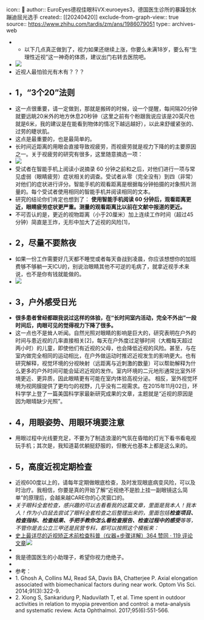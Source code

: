icon:: 💾
author:: EuroEyes德视佳眼科VX:euroeyes3，德国医生诊所的暴躁划水蹦迪屈光选手
created:: [[20240420]]
exclude-from-graph-view:: true
source:: https://www.zhihu.com/tardis/zm/ans/1986079051
type:: archives-web

- - 以下几点真正做到了，视力如果还继续上涨，你要么未满18岁，要么有“生理性近视”这一神奇的体质，建议出门右转去医院吧。
- ![](assets/2024/v2-1a3d52c527a93058fc5f8e2f9b6068bb_r.jpg)
- 近视人最怕验光有木有？？？
- ## **1，“3个20”法则**
- 这一点很重要，请一定做到，那就是搬砖的时候，设一个提醒，每间隔20分钟就要远眺20米外的地方休息20秒钟（这里之前有个粉跟我说应该是20英尺也就是6米，我的建议是在能看到物体的情况下越远越好），以此来舒缓紧张的、过劳的睫状肌。
- 这点是最重要的，也是最简单的。
- 长时间近距离的用眼会直接导致视疲劳，而视疲劳就是视力下降的的主要原因之一。关于视疲劳的研究有很多，这里随意摘选一项：
- ![](assets/2024/v2-65d2c874e9fd24fae9424c92bd25e87c_r.jpg)
- 受试者在智能手机上阅读小说摘录 60 分钟之前和之后，对他们进行一项与常见虚弱（眼睛疲劳）症状相关的调查。受试者从零（完全没有）到四（非常）对他们的症状进行评分。智能手机的观看距离是根据每分钟拍摄的对象照片测量的。每个受试者使用相同的智能手机并阅读相同的文本。
- 研究的结论你们肯定也想到了： **使用智能手机阅读 60 分钟后，观看距离更近，眼睛疲劳症状更严重。测量的观看距离比以前在文献中报道的更近。**
- 不可否认的是，更近的视物距离（小于20厘米）加上连续工作时间（超过45分钟）简直是王炸，无形中加大了近视的风险\[1\]，
- ## **2，尽量不要熬夜**
- 如果一份工作需要好几天都不睡觉或者每天奋战到凌晨，你应该想想你的加班费够不够躺一天ICU的，别说治眼睛其他不可逆的毛病了，就拿近视手术来说，也不是你有钱就能做的。
- ![](assets/2024/v2-82a137c819369ecfbf56bd4b487b4ecd_r.jpg)
- ## **3，户外感受日光**
- **很多患者曾经都跟我说过这样的体验，在“长时间室内活动，完全不外出”一段时间后，肉眼可见的觉得视力下降了很多。**
- 这一点也不是耸人听闻。自然光照对眼睛的影响是巨大的，研究表明在户外的时间与患近视的几率直接相关\[2\]，每天在户外度过足够时间（大概每天超过两小时）的儿童，即使他们有近视的父母，也会降低近视的风险。甚至，与在室内做完全相同的运动相比，在户外做运动时推迟近视发生的影响更大。也有研究解释，视觉环境的分视映射（远距离与近刺激的数量）可以帮助解释为什么更多的户外时间可能会延迟近视的发作。室内环境的二元地形通常比室外环境更近、更异质，因此眼睛更有可能在室内体验高视分泌。 相反，室外视觉环境为视网膜提供了更均匀的视野，几乎没有二视需求。在2015年11月02日，环科学学上登了一篇美国科学家最新研究成果的文章，主题就是“近视的原因是因为眼晴缺少光照”。
- ## **4，用眼姿势、用眼环境要注意**
- 用眼过程中光线要充足，不要为了制造浪漫的气氛在昏暗的灯光下看书看电视玩手机；其次是，我知道葛优躺挺舒服的，但散光也基本上都是这么来的。
- ## **5，高度近视定期检查**
- 近视600度以上的，请每年定期做眼底检查，及时发现眼底病变风险，可以及时治疗。我相信，你要是真的开始了解“近视绝不是脸上挂一副眼镜这么简单”的原理后，会越来越CARE你的心灵窗口的。
- _关于眼科全套检查，感兴趣的可以去看看我的这篇文章，里面是我本人！我本人！作为小白鼠去尝试了眼科全套检查之后整理出来的，里面包括_**_检查项目、检查指标、检查结果、手把手教你怎么看检查报告、检查过程中的感受_**_等等，不管你是去公立三甲还是民营专科，都可以按照这个模板来：_
- [史上最详尽的近视矫正术前检查科普（仪器+步骤详解）364 赞同 · 119 评论文章![](assets/2024/v2-c4f8c94ad04398ade748633ebe2ce7bc_ipico.jpg)](https://zhuanlan.zhihu.com/p/371689077)
-
- 我是德国医生的小助理子，希望你视力绝绝子。
-
- 参考：
- 1\. Ghosh A, Collins MJ, Read SA, Davis BA, Chatterjee P. Axial elongation associated with biomechanical factors during near work. Optom Vis Sci. 2014;91(3):322-9.
- 2\. Xiong S, Sankaridurg P, Naduvilath T, et al. Time spent in outdoor activities in relation to myopia prevention and control: a meta-analysis and systematic review. Acta Ophthalmol. 2017;95(6):551-566.